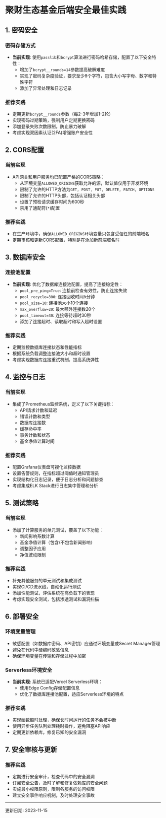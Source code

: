# 聚财生态基金后端安全最佳实践

## 1. 密码安全

### 密码存储方式
- **当前实现**: 使用`passlib`和`bcrypt`算法进行密码哈希存储，配置了以下安全特性：
  - 增加了`bcrypt__rounds=14`参数提高破解难度
  - 实现了密码复杂度验证，要求至少8个字符，包含大小写字母、数字和特殊字符
  - 添加了异常处理和日志记录

### 推荐实践
- 定期更新`bcrypt__rounds`参数（每2-3年增加1-2轮）
- 实现密码过期策略，强制用户定期更换密码
- 添加登录失败次数限制，防止暴力破解
- 考虑实现双因素认证(2FA)增强账户安全性

## 2. CORS配置

### 当前实现
- API网关和用户服务均已配置严格的CORS策略：
  - 从环境变量`ALLOWED_ORIGINS`获取允许的源，默认值仅用于开发环境
  - 限制了允许的HTTP方法为`GET, POST, PUT, DELETE, PATCH, OPTIONS`
  - 限制了允许的HTTP头部，包括认证相关头部
  - 设置了预检请求缓存时间为600秒
  - 禁用了通配符(`*`)配置

### 推荐实践
- 在生产环境中，确保`ALLOWED_ORIGINS`环境变量只包含受信任的前端域名
- 定期审核和更新CORS配置，特别是在添加新前端域名时

## 3. 数据库安全

### 连接池配置
- **当前实现**: 优化了数据库连接池配置，提高了连接稳定性：
  - `pool_pre_ping=True`: 连接前检查有效性，防止连接失效
  - `pool_recycle=300`: 连接回收时间5分钟
  - `pool_size=10`: 连接池大小10个连接
  - `max_overflow=20`: 最大额外连接数20个
  - `pool_timeout=30`: 连接等待超时30秒
  - 添加了连接超时、读取超时和写入超时设置

### 推荐实践
- 定期监控数据库连接状态和性能指标
- 根据系统负载调整连接池大小和超时设置
- 考虑实现数据库连接重试机制，提高系统弹性

## 4. 监控与日志

### 当前实现
- 集成了Prometheus监控系统，定义了以下关键指标：
  - API请求计数和延迟
  - 错误计数和类型
  - 数据库连接数
  - 缓存命中率
  - 事务计数和状态
  - 基金净值计算时间

### 推荐实践
- 配置Grafana仪表盘可视化监控数据
- 设置告警规则，在指标超过阈值时通知管理员
- 实现结构化日志记录，便于日志分析和问题排查
- 考虑集成ELK Stack进行日志集中管理和分析

## 5. 测试策略

### 当前实现
- 添加了计算服务的单元测试，覆盖了以下功能：
  - 新闻影响系数计算
  - 基金净值计算（包含/不包含新闻影响）
  - 调整因子应用
  - 净值波动限制

### 推荐实践
- 补充其他服务的单元测试和集成测试
- 实现CI/CD流水线，自动化运行测试
- 添加性能测试，评估系统在高负载下的表现
- 考虑实现安全测试，包括渗透测试和漏洞扫描

## 6. 部署安全

### 环境变量管理
- 敏感配置（如数据库密码、API密钥）应通过环境变量或Secret Manager管理
- 避免在代码中硬编码敏感信息
- 确保环境变量在传输和存储过程中加密

### Serverless环境安全
- **当前实现**: 系统已适配Vercel Serverless环境：
  - 使用Edge Config存储配置信息
  - 优化了数据库连接池配置，适应Serverless环境的特点

### 推荐实践
- 实现函数超时处理，确保长时间运行的任务不会被中断
- 使用异步任务队列处理耗时操作，避免阻塞API响应
- 定期更新依赖库，修复已知的安全漏洞

## 7. 安全审核与更新

### 推荐实践
- 定期进行安全审计，检查代码中的安全漏洞
- 订阅安全公告，及时了解和修复依赖库的安全问题
- 实施最小权限原则，限制各服务的访问权限
- 建立安全事件响应机制，及时处理安全事故

---

更新日期: 2023-11-15